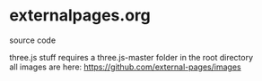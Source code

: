 # externalpages.org
source code

three.js stuff requires a three.js-master folder in the root directory<br>
all images are here: https://github.com/external-pages/images
